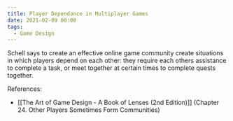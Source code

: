 ```yaml
---
title: Player Dependance in Multiplayer Games
date: 2021-02-09 00:00
tags:
  - Game Design 
---
```


Schell says to create an effective online game community create situations in which players depend on each other: they require each others assistance to complete a task, or meet together at certain times to complete quests together.

References:

* [[The Art of Game Design - A Book of Lenses (2nd Edition)]] (Chapter 24. Other Players Sometimes Form Communities)
